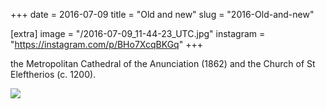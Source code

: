 +++
date = 2016-07-09
title = "Old and new"
slug = "2016-Old-and-new"

[extra]
image = "/2016-07-09_11-44-23_UTC.jpg"
instagram = "https://instagram.com/p/BHo7XcqBKGq"
+++

the Metropolitan Cathedral of the Anunciation (1862) and the Church of St Eleftherios (c. 1200).

<img src="/2016-07-09_11-44-23_UTC.jpg" />
